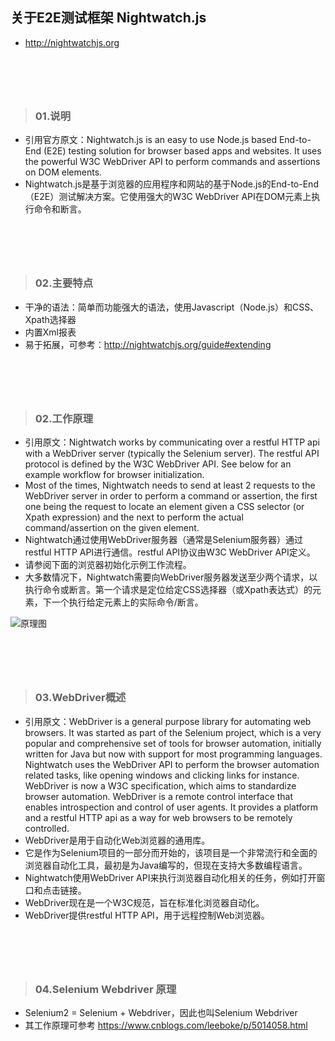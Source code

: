 ## 关于E2E测试框架 Nightwatch.js
- http://nightwatchjs.org


# &nbsp;
> ### 01.说明 
- 引用官方原文：Nightwatch.js is an easy to use Node.js based End-to-End (E2E) testing solution for browser based apps and websites. It uses the powerful W3C WebDriver API to perform commands and assertions on DOM elements.<br />
- Nightwatch.js是基于浏览器的应用程序和网站的基于Node.js的End-to-End（E2E）测试解决方案。它使用强大的W3C WebDriver API在DOM元素上执行命令和断言。

# &nbsp;
> ### 02.主要特点
- 干净的语法：简单而功能强大的语法，使用Javascript（Node.js）和CSS、Xpath选择器<br />
- 内置Xml报表<br />
- 易于拓展，可参考：http://nightwatchjs.org/guide#extending<br />


# &nbsp;
> ### 02.工作原理
- 引用原文：Nightwatch works by communicating over a restful HTTP api with a WebDriver server (typically the Selenium server). The restful API protocol is defined by the W3C WebDriver API. See below for an example workflow for browser initialization.<br />
- Most of the times, Nightwatch needs to send at least 2 requests to the WebDriver server in order to perform a command or assertion, the first one being the request to locate an element given a CSS selector (or Xpath expression) and the next to perform the actual command/assertion on the given element.
- Nightwatch通过使用WebDriver服务器（通常是Selenium服务器）通过restful HTTP API进行通信。restful API协议由W3C WebDriver API定义。<br />
- 请参阅下面的浏览器初始化示例工作流程。<br />
- 大多数情况下，Nightwatch需要向WebDriver服务器发送至少两个请求，以执行命令或断言。第一个请求是定位给定CSS选择器（或Xpath表达式）的元素，下一个执行给定元素上的实际命令/断言。

![原理图](http://nightwatchjs.org/img/operation.png)


# &nbsp;
> ### 03.WebDriver概述
- 引用原文：WebDriver is a general purpose library for automating web browsers. It was started as part of the Selenium project, which is a very popular and comprehensive set of tools for browser automation, initially written for Java but now with support for most programming languages.
Nightwatch uses the WebDriver API to perform the browser automation related tasks, like opening windows and clicking links for instance.
WebDriver is now a W3C specification, which aims to standardize browser automation. WebDriver is a remote control interface that enables introspection and control of user agents. It provides a platform and a restful HTTP api as a way for web browsers to be remotely controlled.<br />
- WebDriver是用于自动化Web浏览器的通用库。 
- 它是作为Selenium项目的一部分而开始的，该项目是一个非常流行和全面的浏览器自动化工具，最初是为Java编写的，但现在支持大多数编程语言。
- Nightwatch使用WebDriver API来执行浏览器自动化相关的任务，例如打开窗口和点击链接。
- WebDriver现在是一个W3C规范，旨在标准化浏览器自动化。 
- WebDriver提供restful HTTP API，用于远程控制Web浏览器。


# &nbsp;
> ### 04.Selenium Webdriver 原理
- Selenium2 = Selenium + Webdriver，因此也叫Selenium Webdriver <br />
- 其工作原理可参考 https://www.cnblogs.com/leeboke/p/5014058.html